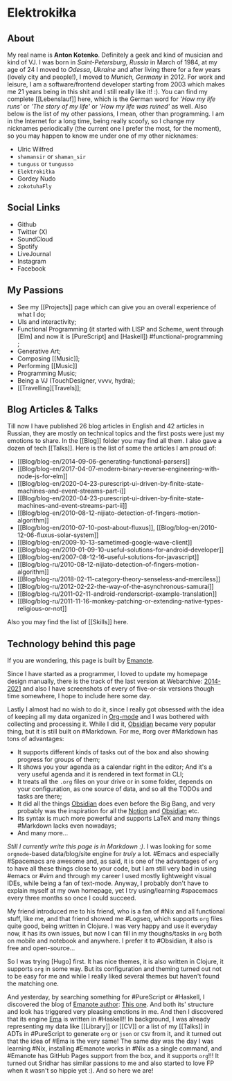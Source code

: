 # Elektrokiłka

## About

My real name is **Anton Kotenko**. Definitely a geek and kind of musician and kind of VJ. I was born in _Saint-Petersburg, Russia_ in March of 1984, at my age of 24 I moved to _Odessa, Ukraine_ and after living there for a few years (lovely city and people!), I moved to _Munich, Germany_ in 2012. For work and leisure, I am a software/frontend developer starting from 2003 which makes me 21 years being in this shit and I still really like it! :). You can find my complete [[Lebenslauf]] here, which is the German word for _'How my life runs'_ or _'The story of my life'_ or _'How my life was ruined'_ as well. Also below is the list of my other passions, I mean, other than programming. I am in the Internet for a long time, being really scoofy, so I change my nicknames periodically (the current one I prefer the most, for the moment), so you may happen to know me under one of my other nicknames:

* Ulric Wilfred
* `shamansir` or `shaman_sir`
* `tunguss` or `tungusso`
* `Elektrokiłka`
* Gordey Nudo
* `zokotuhaFly`

## Social Links

* Github
* Twitter (X)
* SoundCloud
* Spotify
* LiveJournal
* Instagram
* Facebook

## My Passions

* See my [[Projects]] page which can give you an overall experience of what I do;
* UIs and interactivity;
* Functional Programming (it started with LISP and Scheme, went through [Elm] and now it is [PureScript] and [Haskell]) #functional-programming ;
* Generative Art;
* Composing [[Music]];
* Performing [[Music]]
* Programming Music;
* Being a VJ (TouchDesigner, vvvv, hydra);
* [[Travelling][Travels]];

## Blog Articles & Talks

Till now I have published 26 blog articles in English and 42 articles in Russian, they are mostly on technical topics and the first posts were just my emotions to share. In the [[Blog]] folder you may find all them. I also gave a dozen of tech [[Talks]]. Here is the list of some the articles I am proud of:

* [[Blog/blog-en/2014-09-06-generating-functional-parsers]]
* [[Blog/blog-en/2017-04-07-modern-binary-reverse-engineering-with-node-js-for-elm]]
* [[Blog/blog-en/2020-04-23-purescript-ui-driven-by-finite-state-machines-and-event-streams-part-i]]
* [[Blog/blog-en/2020-04-23-purescript-ui-driven-by-finite-state-machines-and-event-streams-part-ii]]
* [[Blog/blog-en/2010-08-12-nijiato-detection-of-fingers-motion-algorithm]]
* [[Blog/blog-en/2010-07-10-post-about-fluxus]], [[Blog/blog-en/2010-12-06-fluxus-solar-system]]
* [[Blog/blog-en/2009-10-13-sametimed-google-wave-client]]
* [[Blog/blog-en/2010-01-09-10-useful-solutions-for-android-developer]]
* [[Blog/blog-en/2007-08-12-16-useful-solutions-for-javascript]]
* [[Blog/blog-ru/2010-08-12-nijiato-detection-of-fingers-motion-algorithm]]
* [[Blog/blog-ru/2018-02-11-category-theory-senseless-and-merciless]]
* [[Blog/blog-ru/2012-02-22-the-way-of-the-asynchronous-samurai]]
* [[Blog/blog-ru/2011-02-11-android-renderscript-example-translation]]
* [[Blog/blog-ru/2011-11-16-monkey-patching-or-extending-native-types-religious-or-not]]

Also you may find the list of [[Skills]] here.

## Technology behind this page

If you are wondering, this page is built by [Emanote].

Since I have started as a programmer, I loved to update my homepage design manually, there is the track of the last version at Webarchive: [2014-2021](https://web.archive.org/web/20210214045457/http://shamansir.github.io/) and also I have screenshots of every of five-or-six versions though time somewhere, I hope to include here some day.

Lastly I almost had no wish to do it, since I really got obsessed with the idea of keeping all my data organized in [Org-mode](https://orgmode.org/) and I was bothered with collecting and processing it. While I did it, [Obsidian] became very popular thing, but it is still built on #Markdown. For me, #org over #Markdown has tons of advantages:

* It supports different kinds of tasks out of the box and also showing progress for groups of them;
* It shows you your agenda as a calendar right in the editor; And it's a very useful agenda and it is rendered in text format in CLI;
* It treats all the `.org` files on your drive or in some folder, depends on your configuration, as one source of data, and so all the TODOs and tasks are there;
* It did all the things [Obsidian] does even before the Big Bang, and very probably was the inspiration for all the [Notion] and [Obsidian] etc.
* Its syntax is much more powerful and supports LaTeX and many things #Markdown lacks even nowadays;
* And many more...

_Still I currently write this page is in Markdown :)_. I was looking for some `orgmode`-based data/blog/site engine for _truly_ a lot. #Emacs and especially #Spacemacs are awesome and, as said, it is one of the advantages of `org` to have all these things close to your code, but I am still very bad in using #emacs or #vim and through my career I used mostly lightweight visual IDEs, while being a fan of text-mode. Anyway, I probably don't have to explain myself at my own homepage, yet I try using/learning #spacemacs every three months so once I could succeed.

My friend introduced me to his friend, who is a fan of #Nix and all functional stuff, like me, and that friend showed me #Logseq, which supports `org` files quite good, being written in Clojure. I was very happy and use it everyday now, it has its own issues, but now I can fill in my thoughs/tasks in `org` both on mobile and notebook and anywhere. I prefer it to #Obsidian, it also is free and open-source...

So I was trying [Hugo] first. It has nice themes, it is also written in Clojure, it supports `org` in some way. But its configuration and theming turned out not to be easy for me and while I really liked several themes but haven't found the matching one.

And yesterday, by searching something for #PureScript or #Haskell, I discovered the blog of [Emanote author]: [This one](https://srid.ca/generics-sop-intro). And both its' structure and look has triggered very pleasing emotions in me. And then I discovered that its engine [Ema] is written in #Haskell!! In background, I was already representing my data like [[Library]] or [[CV]] or a list of my [[Talks]] in ADTs in #PureScript to generate `org` or `json` or `CSV` from it, and it turned out that the idea of #Ema is the very same! The same day was the day I was learning #Nix, installing #Emanote works in #Nix as a single command, and #Emanote has GitHub Pages support from the box, and it supports `org`!!! It turned out Sridhar has similar passions to me and also started to love FP when it wasn't so hippie yet :). And so here we are!

[Ema]: https://ema.srid.ca/
[Emanote]: https://emanote.srid.ca/
[Emanote author]: https://srid.ca/cv
[Notion]: <https://notion.com>
[Obsidian]: https://obsidian.md/
